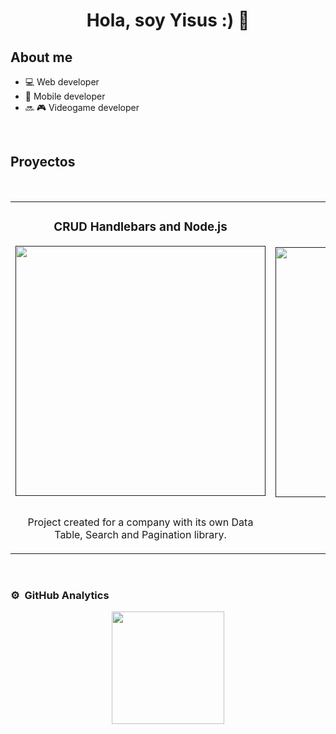 <div align="center">
<h1 align="center">Hola, soy Yisus :) 👋</h1>
</div>
<!-- <img src=""> -->

## About me

- 💻 Web developer
- 📲 Mobile developer
- 🔜 🎮 Videogame developer 
<br>

## Proyectos
<table>
<tr>
<td width="50%">
<h3 align="center">CRUD Handlebars and Node.js </h3>
<div align="center">
<a href="" target="_blank"><img src="" width="400" alt=""></a>
<p>
<a href="" target="_blank">
<img src="">
</a>
</p>
<p>Project created for a company with its own Data Table, Search and Pagination library.</p>
</div>
</td>
<br>
<td width="50%">
<h3 align="center">Unreal Projects</h3>
<div align="center">
<a href="" target="_blank">
<img src="https://github.com/Yisusglez10/UnrealProjects" width="400" alt="Unreal">
</a>
<br>
<p>
<a href="" target="_blank">
<img src="https://img.shields.io/badge/CÓDIGO-ff9?style=for-the-badge&logo=github&logoColor=black">
</a>
</p>
</p>Test videogame compilation</p>
</div>
</td>
</tr>
</table>
<br>


### ⚙️ &nbsp;GitHub Analytics

<p align="center">
<a href="https://github.com/Yisusglez10">
  <img height="180em" src="https://github-readme-stats-eight-theta.vercel.app/api/top-langs/?username=Yisusglez10&layout=compact&langs_count=8&theme=algolia"/>
</a>
</p>
